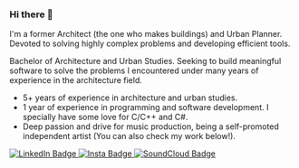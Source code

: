 ### Hi there 👋
I'm a former Architect (the one who makes buildings) and Urban Planner.
Devoted to solving highly complex problems and developing efficient tools. 

Bachelor of Architecture and Urban Studies. Seeking to build meaningful software to solve the problems I encountered under many years of experience in the architecture field.
- 5+ years of experience in architecture and urban studies.
- 1 year of experience in programming and software development. I specially have some love for C/C++ and C#.
- Deep passion and drive for music production, being a self-promoted independent artist (You can also check my work below!). 

<div id="badges">
  <a href="https://www.linkedin.com/in/lkmlln/" target="_blank" rel="noopener noreferrer">
    <img src="https://img.shields.io/badge/LinkedIn-blue?style=for-the-badge&logo=linkedin&logoColor=white" alt="LinkedIn Badge"/>
  </a>
  <!--img src="https://img.shields.io/badge/YouTube-red?style=for-the-badge&logo=youtube&logoColor=white" alt="Youtube Badge"/-->
  <a href="https://www.instagram.com/lkmlln_" target="_blank" rel="noopener noreferrer">
    <img src="https://img.shields.io/badge/Instagram-E1306C?logo=instagram&logoColor=white&style=for-the-badge" alt="Insta Badge"/>
  </a>
  <a href="https://open.spotify.com/artist/1vgQRzogs13dtaLMIYtmdX" target="_blank" rel="noopener noreferrer">
    <img src="https://img.shields.io/badge/Spotify-1DB954?logo=spotify&logoColor=white&style=for-the-badge" alt="SoundCloud Badge"/>
  </a>
</div>

<!--[![Top Langs](https://github-readme-stats.vercel.app/api/top-langs/?username=lknknm&layout=compact&theme=vision-friendly-dark)](https://github.com/anuraghazra/github-readme-stats)-->

<!--
**lknknm/lknknm** is a ✨ _special_ ✨ repository because its `README.md` (this file) appears on your GitHub profile.

Here are some ideas to get you started:

- 🔭 I’m currently working on ...
- 🌱 I’m currently learning ...
- 👯 I’m looking to collaborate on ...
- 🤔 I’m looking for help with ...
- 💬 Ask me about ...
- 📫 How to reach me: ...
- 😄 Pronouns: ...
- ⚡ Fun fact: ...
-->
